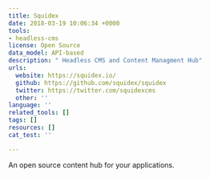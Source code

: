 ```yaml
---
title: Squidex
date: 2018-03-19 10:06:34 +0000
tools:
- headless-cms
license: Open Source
data_model: API-based
description: " Headless CMS and Content Managment Hub"
urls:
  website: https://squidex.io/
  github: https://github.com/squidex/squidex
  twitter: https://twitter.com/squidexcms
  other: ''
language: ''
related_tools: []
tags: []
resources: []
cat_test: ''

---
```

An open source content hub for your applications.